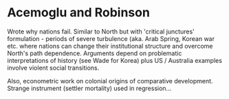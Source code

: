 # Acemoglu and Robinson

Wrote why nations fail. Similar to North but with 'critical junctures' formulation - periods of severe turbulence (aka. Arab Spring, Korean war etc. where nations can change their institutional structure and overcome North's path dependence. Arguments depend on problematic interpretations of history (see Wade for Korea) plus US / Australia examples involve violent social transitions.

Also, econometric work on colonial origins of comparative development. Strange instrument (settler mortality) used in regression...

